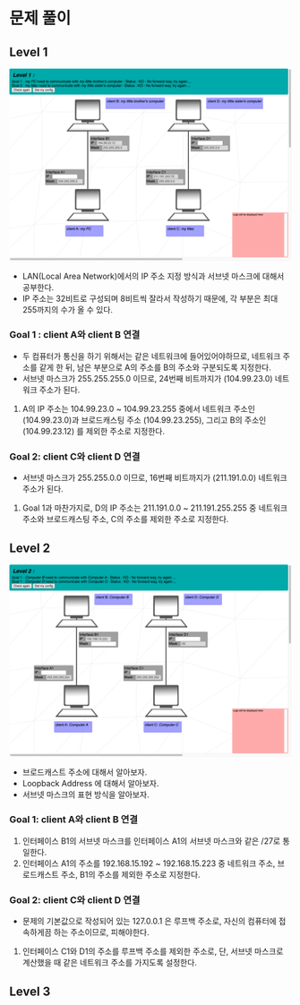 # 문제 풀이
## Level 1

![level1](./Image/level1.png)

- LAN(Local Area Network)에서의 IP 주소 지정 방식과 서브넷 마스크에 대해서 공부한다.
- IP 주소는 32비트로 구성되며 8비트씩 잘라서 작성하기 때문에, 각 부분은 최대 255까지의 수가 올 수 있다.
### Goal 1 : client A와 client B 연결
- 두 컴퓨터가 통신을 하기 위해서는 같은 네트워크에 들어있어야하므로, 네트워크 주소를 같게 한 뒤, 남은 부분으로 A의 주소를 B의 주소와 구분되도록 지정한다.
- 서브넷 마스크가 255.255.255.0 이므로, 24번째 비트까지가 (104.99.23.0) 네트워크 주소가 된다. 
1. A의 IP 주소는 104.99.23.0 ~ 104.99.23.255 중에서 네트워크 주소인 (104.99.23.0)과 브로드캐스팅 주소 (104.99.23.255), 그리고 B의 주소인 (104.99.23.12) 를 제외한 주소로 지정한다.
### Goal 2: client C와 client D 연결
- 서브넷 마스크가 255.255.0.0 이므로, 16번째 비트까지가 (211.191.0.0) 네트워크 주소가 된다.
1.  Goal 1과 마찬가지로, D의 IP 주소는 211.191.0.0 ~ 211.191.255.255 중 네트워크 주소와 브로드캐스팅 주소, C의 주소를 제외한 주소로 지정한다.
## Level 2
![level2](./Image/level2.png)
- 브로드캐스트 주소에 대해서 알아보자.
- Loopback Address 에 대해서 알아보자.
- 서브넷 마스크의 표현 방식을 알아보자.
### Goal 1: client A와 client B 연결
1. 인터페이스 B1의 서브넷 마스크를 인터페이스 A1의 서브넷 마스크와 같은 /27로 통일한다.
2. 인터페이스 A1의 주소를 192.168.15.192 ~ 192.168.15.223 중 네트워크 주소, 브로드캐스트 주소, B1의 주소를 제외한 주소로 지정한다.
### Goal 2: client C와 client D 연결 
- 문제의 기본값으로 작성되어 있는 127.0.0.1 은 루프백 주소로, 자신의 컴퓨터에 접속하게끔 하는 주소이므로, 피해야한다.
1. 인터페이스 C1와 D1의 주소를 루프백 주소를 제외한 주소로, 단, 서브넷 마스크로 계산했을 때 같은 네트워크 주소를 가지도록 설정한다.

## Level 3
